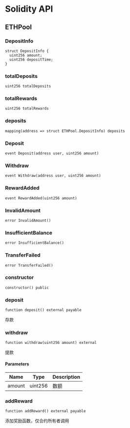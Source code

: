 # Solidity API

## ETHPool

### DepositInfo

```solidity
struct DepositInfo {
  uint256 amount;
  uint256 depositTime;
}
```

### totalDeposits

```solidity
uint256 totalDeposits
```

### totalRewards

```solidity
uint256 totalRewards
```

### deposits

```solidity
mapping(address => struct ETHPool.DepositInfo) deposits
```

### Deposit

```solidity
event Deposit(address user, uint256 amount)
```

### Withdraw

```solidity
event Withdraw(address user, uint256 amount)
```

### RewardAdded

```solidity
event RewardAdded(uint256 amount)
```

### InvalidAmount

```solidity
error InvalidAmount()
```

### InsufficientBalance

```solidity
error InsufficientBalance()
```

### TransferFailed

```solidity
error TransferFailed()
```

### constructor

```solidity
constructor() public
```

### deposit

```solidity
function deposit() external payable
```

存款

### withdraw

```solidity
function withdraw(uint256 amount) external
```

提款

#### Parameters

| Name | Type | Description |
| ---- | ---- | ----------- |
| amount | uint256 | 数额 |

### addReward

```solidity
function addReward() external payable
```

添加奖励函数，仅合约所有者调用

